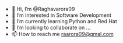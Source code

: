 - 👋 Hi, I’m @Raghavarora09
- 👀 I’m interested in Software Development
- 🌱 I’m currently learning Python and Red Hat
- 💞️ I’m looking to collaborate on ...
- 📫 How to reach me raarora09@gmal.com

<!---
Raghavarora09/Raghavarora09 is a ✨ special ✨ repository because its `README.md` (this file) appears on your GitHub profile.
You can click the Preview link to take a look at your changes.
--->
